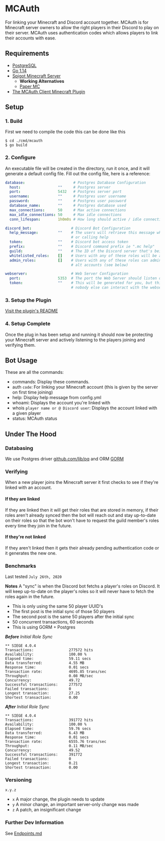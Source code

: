 # MCAuth
For linking your Minecraft and Discord account together. MCAuth is for Minecraft server owners
to allow the right players in their Discord to play on their server. MCAuth uses authentication
codes which allows players to link their accounts with ease.


## Requirements
 * [PostgreSQL](https://www.postgresql.org/)
 * [Go 1.14](https://golang.org/)
 * [Spigot Minecraft Server](https://www.spigotmc.org/)
   * **Working Alternatives**
   * [Paper MC](https://papermc.io/)
 * [The MCAuth Client Minecraft Plugin](https://github.com/dhghf/mcauth-client)


## Setup

### 1. Build
First we need to compile the code this can be done like this
```
$ cd ./cmd/mcauth
$ go build
```

### 2. Configure
An executable file will be created in the directory, run it once, and it will generate a default
config file. Fill out the config file, here is a reference:
```yaml
database:                      # Postgres Database Configuration
  host:                 ""     # Postgres server
  port:                 5432   # Postgres server port
  username:             ""     # Postgres user username
  password:             ""     # Postgres user password
  database_name:        ""     # Postgres database used
  max_connections:      50     # Max active connections
  max_idle_connections: 50     # Max idle connections
  conn_lifespan:        1h0m0s # How long should active / idle connections last

discord_bot:                  # Discord Bot Configuration
  help_message:         ""    # The users will retrieve this message when using the bot incorrectly 
                              # or calling help
  token:                ""    # Discord bot access token
  prefix:               ""    # Discord command prefix ie ".mc help"
  guild:                ""    # The ID of the Discord server that's being served
  whitelisted_roles:    []    # Users with any of these roles will be allowed to join the server
  admin_roles:          []    # Users with any of these roles can administrate the bot and add their 
                              # alt accounts (see below)

webserver:                    # Web Server Configuration
  port:                 5353  # The port the Web Server should listen on 
  token:                ""    # This will be generated for you, but this is for the plugin so that
                              # nobody else can interact with the webserver without the required token
```

### 3. Setup the Plugin
[Visit the plugin's README](https://github.com/dhghf/mcauth-client/blob/master/README.md)

### 4. Setup Complete
Once the plug in has been setup and running it should now be protecting your Minecraft server and
actively listening to the players joining and verifying them.

## Bot Usage
These are all the commands:
 * commands: Display these commands.
 * auth `code`: For linking your Minecraft account (this is given by the server on first time joining)
 * help: Display help message from config.yml
 * whoami: Displays the account you're linked with
 * whois `player name or @ Discord user`: Displays the account linked with a given player
 * status: MCAuth status

## Under The Hood

### Databasing
We use Postgres driver [github.com/lib/pq](https://github.com/lib/pq) and ORM [GORM](https://gorm.io)

### Verifying
When a new player joins the Minecraft server it first checks to see if they're linked with an account.

#### If they are linked
If they are linked then it will get their roles that are stored in memory, if their roles aren't 
already synced then the bot will reach out and stay up-to-date on their roles so that the bot won't
have to request the guild member's roles every time they join in the future.


#### If they're not linked
If they aren't linked then it gets their already pending authentication code or it generates the 
new one.

### Benchmarks
Last tested `July 26th, 2020`

__Notes__
A "sync" is when the Discord bot fetchs a player's roles on Discord. It will keep up-to-date on the
player's roles so it will never have to fetch the roles again in the future.
 * This is only using the same 50 player UUID's
 * The first post is the initial sync of those 50 players
 * The second post is the same 50 players after the initial sync
 * 50 concurrent transactions, 60 seconds
 * This is using GORM + Postgres

***Before** Initial Role Sync*
```
** SIEGE 4.0.4
Transactions:                277572 hits
Availability:                100.00 %
Elapsed time:                59.11 secs
Data transferred:            4.55 MB
Response time:               0.01 secs
Transaction rate:            4695.85 trans/sec
Throughput:                  0.08 MB/sec
Concurrency:                 49.72
Successful transactions:     277572
Failed transactions:         0
Longest transaction:         27.25
Shortest transaction:        0.00
```

***After** Initial Role Sync*
```
** SIEGE 4.0.4
Transactions:                391772 hits
Availability:                100.00 %
Elapsed time:                59.76 secs
Data transferred:            6.43 MB
Response time:               0.01 secs
Transaction rate:            6555.76 trans/sec
Throughput:                  0.11 MB/sec
Concurrency:                 49.52
Successful transactions:     391772
Failed transactions:         0
Longest transaction:         0.21
Shortest transaction:        0.00
```

### Versioning
`x.y.z`
 - `x` A major change, the plugin needs to update
 - `y` A minor change, an important server-only change was made
 - `z` A patch, an insignificant change

### Further Dev Information
See [Endpoints.md](./docs/Endpoints.md)
